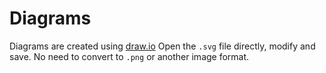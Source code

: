 # Diagrams

Diagrams are created using [draw.io](https://drawio-app.com/) Open the `.svg` file directly, modify and save. No need to convert to `.png` or another image format.